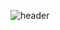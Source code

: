 ![header](https://capsule-render.vercel.app/api?type=waving&color=timeGradient&height=300&section=header&text=hello%20&animation=fadeIn&fontSize=100)
